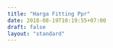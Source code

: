 ```yaml
---
title: "Harga Fitting Ppr"
date: 2018-08-19T10:19:55+07:00
draft: false
layout: "standard"
---
```


